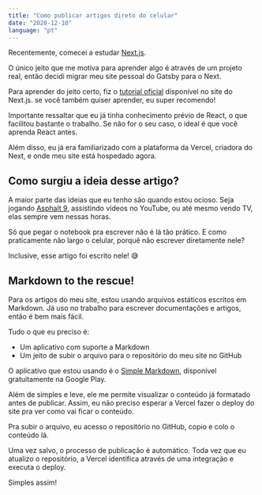 ```yaml
---
title: "Como publicar artigos direto do celular"
date: "2020-12-10"
language: "pt"
---
```


Recentemente, comecei a estudar [Next.js](https://nextjs.org/).

O único jeito que me motiva para aprender algo é através de um projeto real, então decidi migrar meu site pessoal do Gatsby para o Next.

Para aprender do jeito certo, fiz o [tutorial oficial](https://nextjs.org/learn/basics/create-nextjs-app) disponível no site do Next.js. se você também quiser aprender, eu super recomendo!

Importante ressaltar que eu já tinha conhecimento prévio de React, o que facilitou bastante o trabalho. Se não for o seu caso, o ideal é que você aprenda React antes.

Além disso, eu já era familiarizado com a plataforma da Vercel, criadora do Next, e onde meu site está hospedado agora.

## Como surgiu a ideia desse artigo?

A maior parte das ideias que eu tenho são quando estou ocioso. Seja jogando [Asphalt 9](https://play.google.com/store/apps/details?id=com.gameloft.android.ANMP.GloftA9HM), assistindo vídeos no YouTube, ou até mesmo vendo TV, elas sempre vem nessas horas.

Só que pegar o notebook pra escrever não é lá tão prático. E como praticamente não largo o celular, porquê não escrever diretamente nele?

Inclusive, esse artigo foi escrito nele! 😅

## Markdown to the rescue!

Para os artigos do meu site, estou usando arquivos estáticos escritos em Markdown. Já uso no trabalho para escrever documentações e artigos, então é bem mais fácil.

Tudo o que eu preciso é:

- Um aplicativo com suporte a Markdown
- Um jeito de subir o arquivo para o repositório do meu site no GitHub

O aplicativo que estou usando é o [Simple Markdown](https://play.google.com/store/apps/details?id=com.wbrawner.simplemarkdown), disponível gratuitamente na Google Play.

Além de simples e leve, ele me permite visualizar o conteúdo já formatado antes de publicar. Assim, eu não preciso esperar a Vercel fazer o deploy do site pra ver como vai ficar o conteúdo.

Pra subir o arquivo, eu acesso o repositório no GitHub, copio e colo o conteúdo lá.

Uma vez salvo, o processo de publicação é automático. Toda vez que eu atualizo o repositório, a Vercel identifica através de uma integração e executa o deploy.

Simples assim!
